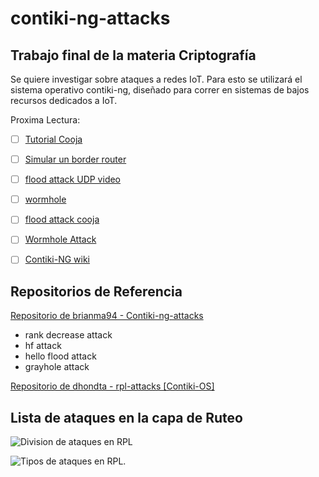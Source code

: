 # contiki-ng-attacks
## Trabajo final de la materia Criptografía


Se quiere investigar sobre ataques a redes IoT. Para esto se utilizará el sistema operativo contiki-ng, diseñado para correr en sistemas de bajos recursos dedicados a IoT.

Proxima Lectura: 

- [ ] [Tutorial Cooja](https://github.com/contiki-ng/contiki-ng/wiki/Tutorial:-Running-Contiki%E2%80%90NG-in-Cooja)
- [ ] [Simular un border router](https://github.com/contiki-ng/contiki-ng/wiki/Cooja:-simulating-a-border-router)
- [ ] [flood attack UDP video](https://www.youtube.com/watch?v=LbpVi_-gTbk)
- [ ] [wormhole](https://github.com/huj10001/IoT-Wormhole-IDS)
- [ ] [flood attack cooja](https://blog.imaginea.com/simulation-of-rpl-dos-attack-in-cooja/)
- [ ] [Wormhole Attack](https://www.ijert.org/research/wormhole-attack-and-its-variants-in-wireless-sensor-network-a-survey-IJERTV3IS080837.pdf)
- [ ] [Contiki-NG wiki](https://github.com/contiki-ng/contiki-ng/wiki)


## Repositorios de Referencia

[Repositorio de brianma94 - Contiki-ng-attacks](https://github.com/brianma94/Contiki-ng-Attacks)
* rank decrease attack 
* hf attack
* hello flood attack
* grayhole attack

[Repositorio de dhondta - rpl-attacks [Contiki-OS]](https://github.com/dhondta/rpl-attacks#quick-installation)

## Lista de ataques en la capa de Ruteo
![Division de ataques en RPL](https://media.springernature.com/original/springer-static/image/chp%3A10.1007%2F978-3-030-34515-0_25/MediaObjects/478753_1_En_25_Fig3_HTML.png)

![Tipos de ataques en RPL.](https://www.researchgate.net/publication/315659937/figure/tbl1/AS:668464368861186@1536385733022/Summary-of-RPL-Attacks-and-Countermeasures.png)


